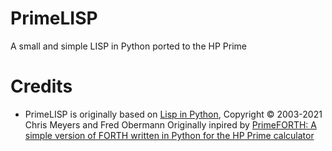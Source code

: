 # PrimeLISP

A small and simple LISP in Python ported to the HP Prime

# Credits

- PrimeLISP is originally based on [Lisp in Python](https://www.openbookproject.net/py4fun/lisp/lisp.html), Copyright © 2003-2021 Chris Meyers and Fred Obermann
  Originally inpired by [PrimeFORTH: A simple version of FORTH written in Python for the HP Prime calculator](https://github.com/diemheych/PrimeFORTH)